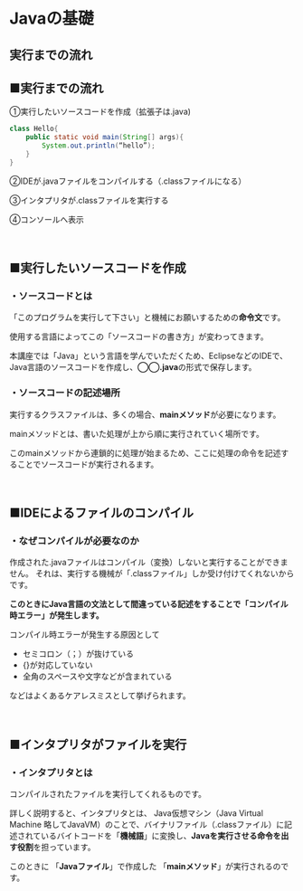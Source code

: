 # Javaの基礎
## 実行までの流れ

## ■実行までの流れ

①実行したいソースコードを作成（拡張子は.java)
```java
class Hello{
    public static void main(String[] args){
        System.out.println(“hello”);
    }
}
```
②IDEが.javaファイルをコンパイルする（.classファイルになる）

③インタプリタが.classファイルを実行する  

④コンソールへ表示

<br/>

## ■実行したいソースコードを作成
### **・ソースコードとは**

「このプログラムを実行して下さい」と機械にお願いするための**命令文**です。

使用する言語によってこの「ソースコードの書き方」が変わってきます。

本講座では「Java」という言語を学んでいただくため、EclipseなどのIDEで、Java言語のソースコードを作成し、**◯◯.java**の形式で保存します。

### **・ソースコードの記述場所**
実行するクラスファイルは、多くの場合、**mainメソッド**が必要になります。

mainメソッドとは、書いた処理が上から順に実行されていく場所です。

このmainメソッドから連鎖的に処理が始まるため、ここに処理の命令を記述することでソースコードが実行されるます。

<br/>

## ■IDEによるファイルのコンパイル
### **・なぜコンパイルが必要なのか**

作成された.javaファイルはコンパイル（変換）しないと実行することができません。
それは、実行する機械が「.classファイル」しか受け付けてくれないからです。

**このときにJava言語の文法として間違っている記述をすることで「コンパイル時エラー」が発生します。**

コンパイル時エラーが発生する原因として
- セミコロン（；）が抜けている
- {}が対応していない
- 全角のスペースや文字などが含まれている

などはよくあるケアレスミスとして挙げられます。

<br/>

## ■インタプリタがファイルを実行
### **・インタプリタとは**
コンパイルされたファイルを実行してくれるものです。

詳しく説明すると、インタプリタとは、
Java仮想マシン（Java Virtual Machine 略してJavaVM）のことで、バイナリファイル（.classファイル）に記述されているバイトコードを「**機械語**」に変換し、**Javaを実行させる命令を出す役割**を担っています。

このときに
「**Javaファイル**」で作成した
「**mainメソッド**」が実行されるのです。
